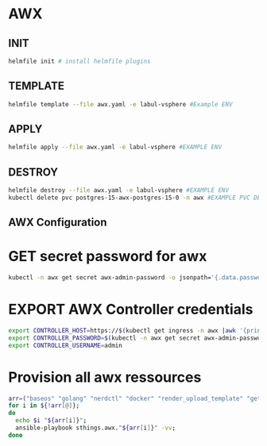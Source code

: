 # AWX

## INIT
```bash
helmfile init # install helmfile plugins
```

## TEMPLATE
```bash
helmfile template --file awx.yaml -e labul-vsphere #Example ENV
```

## APPLY
```bash
helmfile apply --file awx.yaml -e labul-vsphere #EXAMPLE ENV
```

## DESTROY
```bash
helmfile destroy --file awx.yaml -e labul-vsphere #EXAMPLE ENV
kubectl delete pvc postgres-15-awx-postgres-15-0 -n awx #EXAMPLE PVC DELETION
```

## AWX Configuration

# GET secret password for awx
```bash
kubectl -n awx get secret awx-admin-password -o jsonpath='{.data.password}' | base64 -d
```

# EXPORT AWX Controller credentials
```bash
export CONTROLLER_HOST=https://$(kubectl get ingress -n awx |awk '{print $3 }' | grep -v HOSTS)
export CONTROLLER_PASSWORD=$(kubectl -n awx get secret awx-admin-password -o jsonpath='{.data.password}' | base64 -d)
export CONTROLLER_USERNAME=admin
```

# Provision all awx ressources
```bash
arr=("baseos" "golang" "nerdctl" "docker" "render_upload_template" "get_execute_terraform" "workflow")
for i in ${!arr[@]};
do
  echo $i "${arr[i]}";
  ansible-playbook sthings.awx."${arr[i]}" -vv;
done
```